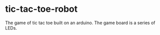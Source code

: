 tic-tac-toe-robot
=================

The game of tic tac toe built on an arduino. The game board is a series of LEDs.
